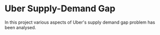 # Uber Supply-Demand Gap
In this project various aspects of Uber's supply demand gap problem has been analysed.
